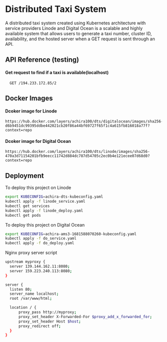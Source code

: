 
# Distributed Taxi System

A distributed taxi system created using Kubernetes architecture with service providers Linode and Digital Ocean is a scalable and highly available system that allows users to generate a taxi number, cluster ID, availability, and the hosted server when a GET request is sent through an API.


## API Reference (testing)

#### Get request to find if a taxi is available(localhost)

```http
  GET /194.233.172.85/2
```




## Docker Images

#### Dcoker image for Linode

```http
https://hub.docker.com/layers/achira100/dts/digitalocean/images/sha256-d6b9451dc99395ddbe442021cb20f86a44bf69727f65f1c4a615fb816018a77f?context=repo
```

#### Dcoker image for Digital Ocean

```http
https://hub.docker.com/layers/achira100/dts/linode/images/sha256-470a3d71154201bfb9eecc11742d884dc787d54705c2ec0b4e121ecee07d68d0?context=repo  
```
## Deployment

To deploy this project on Linode

```bash
export KUBECONFIG=achira-dts-kubeconfig.yaml
kubectl apply -f linode_service.yaml
kubectl get services
kubectl apply -f linode_deploy.yaml
kubectl get pods
```

To deploy this project on Digital Ocean

```bash
export KUBECONFIG=achira-ams3-1681588070260-kubeconfig.yaml
kubectl apply -f do_service.yaml
kubectl apply -f do_deploy.yaml
```

Nginx proxy server script

  ```bash
upstream myproxy {
    server 139.144.162.11:8080;
    server 159.223.240.113:8080;
}

server {
    listen 80;
    server_name localhost;
    root /var/www/html;

    location / {
        proxy_pass http://myproxy;
        proxy_set_header X-Forwarded-For $proxy_add_x_forwarded_for;
        proxy_set_header Host $host;
        proxy_redirect off;
    }
}
```
